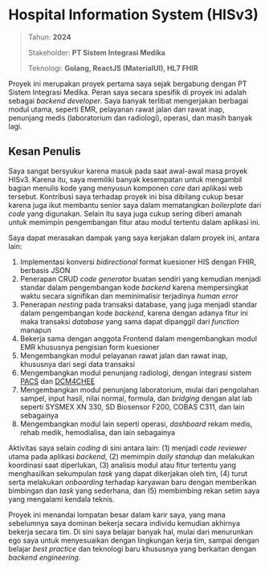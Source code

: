 # Hospital Information System (HISv3)

> Tahun: **2024**
>
> Stakeholder: **PT Sistem Integrasi Medika**
>
> Teknologi: **Golang, ReactJS (MaterialUI), HL7 FHIR**

Proyek ini merupakan proyek pertama saya sejak bergabung dengan PT Sistem Integrasi Medika. Peran saya secara spesifik di proyek ini adalah sebagai _backend developer_. Saya banyak terlibat mengerjakan berbagai modul utama, seperti EMR, pelayanan rawat jalan dan rawat inap, penunjang medis (laboratorium dan radiologi), operasi, dan masih banyak lagi.

## Kesan Penulis

Saya sangat bersyukur karena masuk pada saat awal-awal masa proyek HISv3. Karena itu, saya memiliki banyak kesempatan untuk mengambil bagian menulis kode yang menyusun komponen _core_ dari aplikasi web tersebut. Kontribusi saya terhadap proyek ini bisa dibilang cukup besar karena juga ikut membantu senior saya dalam mematangkan _boilerplate_ dari _code_ yang digunakan. Selain itu saya juga cukup sering diberi amanah untuk memimpin pengembangan fitur atau modul tertentu dalam aplikasi ini.

Saya dapat merasakan dampak yang saya kerjakan dalam proyek ini, antara lain:

1. Implementasi konversi _bidirectional_ format kuesioner HIS dengan FHIR, berbasis JSON
2. Penerapan CRUD _code generator_ buatan sendiri yang kemudian menjadi standar dalam pengembangan kode _backend_ karena mempersingkat waktu secara signifikan dan meminimalisir terjadinya _human error_
3. Penerapan _nesting_ pada transaksi database, yang juga menjadi standar dalam pengembangan kode _backend_, karena dengan adanya fitur ini maka transaksi _database_ yang sama dapat dipanggil dari _function_ manapun
4. Bekerja sama dengan anggota Frontend dalam mengembangkan modul EMR khususnya pengisian form kuesioner
5. Mengembangkan modul pelayanan rawat jalan dan rawat inap, khususnya dari segi data transaksi
6. Mengembangkan modul penunjang radiologi, dengan integrasi sistem [PACS](https://en.wikipedia.org/wiki/Picture_archiving_and_communication_system) dan [DCM4CHEE](https://web.dcm4che.org/)
7. Mengembangkan modul penunjang laboratorium, mulai dari pengolahan sampel, input hasil, nilai normal, formula, dan _bridging_ dengan alat lab seperti SYSMEX XN 330, SD Biosensor F200, COBAS C311, dan lain sebagainya
8. Mengembangkan modul lain seperti operasi, _dashboard_ rekam medis, rehab medik, hemodialisa, dan lain sebagainya

Aktivitas saya selain _coding_ di sini antara lain: (1) menjadi _code reviewer_ utama pada aplikasi _backend_, (2) memimpin _daily standup_ dan melakukan koordinasi saat diperlukan, (3) analisis modul atau fitur tertentu yang menghasilkan sekumpulan _task_ yang dapat dikerjakan oleh tim, (4) turut serta melakukan _onboarding_ terhadap karyawan baru dengan memberikan bimbingan dan _task_ yang sederhana, dan (5) membimbing rekan setim saya yang mengalami kendala teknis.

Proyek ini menandai lompatan besar dalam karir saya, yang mana sebelumnya saya dominan bekerja secara individu kemudian akhirnya bekerja secara tim. Di sini saya belajar banyak hal, mulai dari menurunkan ego saya untuk menyesuaikan dengan lingkungan kerja tim, sampai dengan belajar _best practice_ dan teknologi baru khususnya yang berkaitan dengan _backend engineering_.
